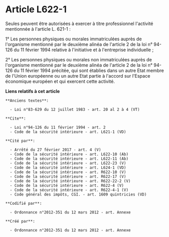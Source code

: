 # Article L622-1

Seules peuvent être autorisées à exercer à titre professionnel l'activité mentionnée à l'article L. 621-1 : 

1° Les personnes physiques ou morales immatriculées auprès de l'organisme mentionné par le deuxième alinéa de l'article 2 de
la loi n° 94-126 du 11 février 1994 relative à l'initiative et à l'entreprise individuelle ; 

2° Les personnes physiques ou morales non immatriculées auprès de l'organisme mentionné par le deuxième alinéa de l'article 2
de la loi n° 94-126 du 11 février 1994 précitée, qui sont établies dans un autre Etat membre de l'Union européenne ou un
autre Etat partie à l'accord sur l'Espace économique européen et qui exercent cette activité.

**Liens relatifs à cet article**

	**Anciens textes**:

	  - Loi n°83-629 du 12 juillet 1983 - art. 20 al 2 à 4 (VT)

	**Cite**:

	  - Loi n°94-126 du 11 février 1994 - art. 2
	  - Code de la sécurité intérieure - art. L621-1 (VD)

	**Cité par**:

	  - Arrêté du 27 février 2017 - art. 4 (V)
	  - Code de la sécurité intérieure - art. L622-10 (Ab)
	  - Code de la sécurité intérieure - art. L622-11 (Ab)
	  - Code de la sécurité intérieure - art. L622-23 (V)
	  - Code de la sécurité intérieure - art. L624-1 (VD)
	  - Code de la sécurité intérieure - art. R622-10 (V)
	  - Code de la sécurité intérieure - art. R622-17 (V)
	  - Code de la sécurité intérieure - art. R622-22-2 (V)
	  - Code de la sécurité intérieure - art. R622-4 (V)
	  - Code de la sécurité intérieure - art. R622-4-1 (V)
	  - Code général des impôts, CGI. - art. 1609 quintricies (VD)

	**Codifié par**:

	  - Ordonnance n°2012-351 du 12 mars 2012 - art. Annexe

	**Créé par**:

	  - Ordonnance n°2012-351 du 12 mars 2012 - art. Annexe
